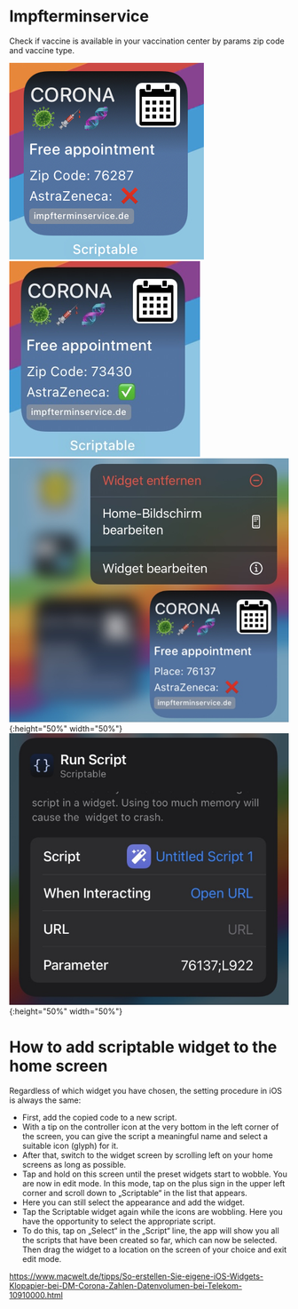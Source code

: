 # Impfterminservice 
Check if vaccine is available in your vaccination center by params zip code and vaccine type.



![Screenshot](vaccine-widget.jpg)
![Screenshot](vaccine-widget1.jpg)
![Screenshot](vaccine-widget2.jpg){:height="50%" width="50%"}
![Screenshot](vaccine-widget3.jpg){:height="50%" width="50%"}

# How to add scriptable widget to the home screen

Regardless of which widget you have chosen, the setting procedure in iOS is always the same:

- First, add the copied code to a new script.
- With a tip on the controller icon at the very bottom in the left corner of the screen, you can give the script a meaningful name and select a suitable icon (glyph) for it.
- After that, switch to the widget screen by scrolling left on your home screens as long as possible.
- Tap and hold on this screen until the preset widgets start to wobble. You are now in edit mode. In this mode, tap on the plus sign in the upper left corner and scroll down to „Scriptable“ in the list that appears.
- Here you can still select the appearance and add the widget.
- Tap the Scriptable widget again while the icons are wobbling. Here you have the opportunity to select the appropriate script.
- To do this, tap on „Select“ in the „Script“ line, the app will show you all the scripts that have been created so far, which can now be selected. Then drag the widget to a location on the screen of your choice and exit edit mode.

https://www.macwelt.de/tipps/So-erstellen-Sie-eigene-iOS-Widgets-Klopapier-bei-DM-Corona-Zahlen-Datenvolumen-bei-Telekom-10910000.html
